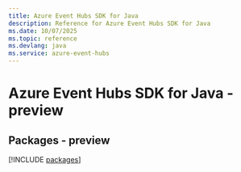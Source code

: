 ```yaml
---
title: Azure Event Hubs SDK for Java
description: Reference for Azure Event Hubs SDK for Java
ms.date: 10/07/2025
ms.topic: reference
ms.devlang: java
ms.service: azure-event-hubs
---
```

# Azure Event Hubs SDK for Java - preview
## Packages - preview
[!INCLUDE [packages](event-hubs-index.md)]
